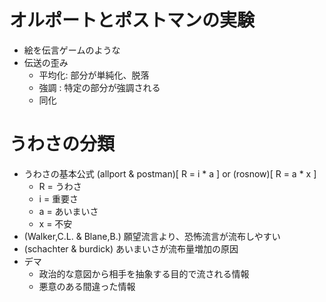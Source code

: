 # オルポートとポストマンの実験
* 絵を伝言ゲームのような
* 伝送の歪み
    - 平均化: 部分が単純化、脱落
    - 強調  : 特定の部分が強調される
    - 同化


# うわさの分類
* うわさの基本公式 (allport & postman)[ R = i * a ] or (rosnow)[ R = a * x ]
    - R = うわさ
    - i = 重要さ
    - a = あいまいさ
    - x = 不安
* (Walker,C.L. & Blane,B.) 願望流言より、恐怖流言が流布しやすい
* (schachter & burdick) あいまいさが流布量増加の原因
* デマ
    - 政治的な意図から相手を抽象する目的で流される情報
    - 悪意のある間違った情報
